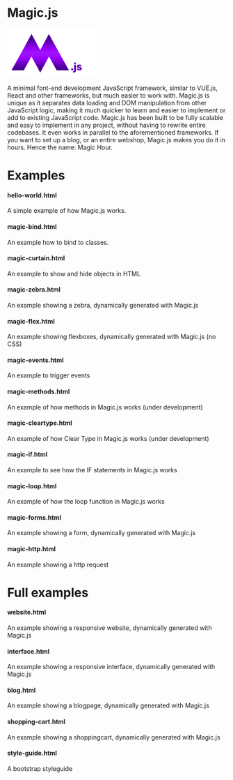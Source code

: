 # Magic.js

<img src="https://github.com/flaneurette/Magic.js/blob/main/assets/images/magic-js-logo.png" />

A minimal font-end development JavaScript framework, similar to VUE.js, React and other frameworks, but much easier to work with. Magic.js is unique as it separates data loading and DOM manipulation from other JavaScript logic, making it much quicker to learn and easier to implement or add to existing JavaScript code. Magic.js has been built to be fully scalable and easy to implement in any project, without having to rewrite entire codebases. It even works in parallel to the aforementioned frameworks. If you want to set up a blog, or an entire webshop, Magic.js makes you do it in hours. Hence the name: Magic Hour.

# Examples

#### hello-world.html
A simple example of how Magic.js works.
#### magic-bind.html
An example how to bind to classes.
#### magic-curtain.html
An example to show and hide objects in HTML
#### magic-zebra.html
An example showing a zebra, dynamically generated with Magic.js
#### magic-flex.html
An example showing flexboxes, dynamically generated with Magic.js (no CSS)
#### magic-events.html
An example to trigger events
#### magic-methods.html
An example of how methods in Magic.js works (under development)
#### magic-cleartype.html
An example of how Clear Type in Magic.js works (under development)
#### magic-if.html
An example to see how the IF statements in Magic.js works
#### magic-loop.html
An example of how the loop function in Magic.js works
#### magic-forms.html
An example showing a form, dynamically generated with Magic.js
#### magic-http.html
An example showing a http request

# Full examples
#### website.html
An example showing a responsive website, dynamically generated with Magic.js
#### interface.html
An example showing a responsive interface, dynamically generated with Magic.js
#### blog.html
An example showing a blogpage, dynamically generated with Magic.js
#### shopping-cart.html
An example showing a shoppingcart, dynamically generated with Magic.js
#### style-guide.html
A bootstrap styleguide

